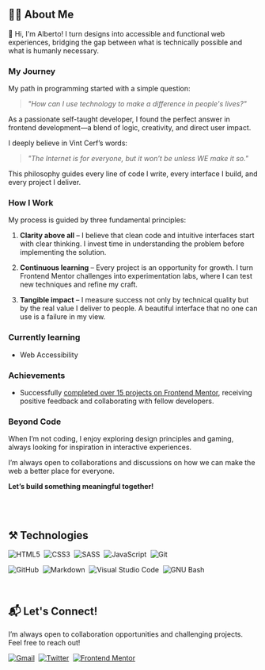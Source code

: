 <!-- About Me - start -->
## 👨‍💻 About Me

👋 Hi, I'm Alberto! I turn designs into accessible and functional web experiences, bridging the gap between what is technically possible and what is humanly necessary.  

### **My Journey**  

My path in programming started with a simple question: 

> *"How can I use technology to make a difference in people's lives?"* 

As a passionate self-taught developer, I found the perfect answer in frontend development—a blend of logic, creativity, and direct user impact.  

I deeply believe in Vint Cerf’s words: 

> *"The Internet is for everyone, but it won’t be unless WE make it so."* 

This philosophy guides every line of code I write, every interface I build, and every project I deliver.  

### **How I Work**

My process is guided by three fundamental principles:  

1. **Clarity above all** – I believe that clean code and intuitive interfaces start with clear thinking. I invest time in understanding the problem before implementing the solution.  

2. **Continuous learning** – Every project is an opportunity for growth. I turn Frontend Mentor challenges into experimentation labs, where I can test new techniques and refine my craft.  

3. **Tangible impact** – I measure success not only by technical quality but by the real value I deliver to people. A beautiful interface that no one can use is a failure in my view.

### Currently learning

- Web Accessibility

### Achievements

- Successfully [completed over 15 projects on Frontend Mentor](https://www.frontendmentor.io/profile/alberto-rj/solutions), receiving positive feedback and collaborating with fellow developers.

### **Beyond Code**

When I’m not coding, I enjoy exploring design principles and gaming, always looking for inspiration in interactive experiences.  

I’m always open to collaborations and discussions on how we can make the web a better place for everyone. 

**Let’s build something meaningful together!**

<br><br>
<!-- About Me - end -->

<!-- Technologies - start -->
## ⚒️ Technologies
   
![HTML5](https://img.shields.io/badge/HTML5-094550?style=for-the-badge&logo=html5&logoColor=white&logoSize=auto)&nbsp;
![CSS3](https://img.shields.io/badge/CSS3-094550?style=for-the-badge&logo=css3&logoColor=white&logoSize=auto)&nbsp;
![SASS](https://img.shields.io/badge/sass-094550?style=for-the-badge&logo=sass&logoColor=white&logoSize=auto)&nbsp;
![JavaScript](https://img.shields.io/badge/JavaScript-094550?style=for-the-badge&logo=javascript&logoColor=white&logoSize=auto)&nbsp;
![Git](https://img.shields.io/badge/GIT-094550?style=for-the-badge&logo=git&logoColor=white&logoSize=auto)&nbsp;

![GitHub](https://img.shields.io/badge/GITHUB-094550?style=for-the-badge&logo=github&logoColor=white&logoSize=auto)&nbsp;
![Markdown](https://img.shields.io/badge/MARKDOWN-094550?style=for-the-badge&logo=markdown&logoColor=white&logoSize=auto)&nbsp;
![Visual Studio Code](https://img.shields.io/badge/VSCode-094550?style=for-the-badge&logo=visual%20studio%20code&logoColor=white&logoSize=auto)&nbsp;
![GNU Bash](https://img.shields.io/badge/GNU%20BASH-094550?style=for-the-badge&logo=gnubash&logoColor=white&logoSize=auto)

<br>
<!-- Technologies - start -->

<!-- Let's Connect - start -->
## 📬 Let's Connect!

I’m always open to collaboration opportunities and challenging projects. Feel free to reach out!

[![Gmail](https://img.shields.io/badge/GMAIL-094550?style=for-the-badge&logo=gmail&logoColor=white&logoSize=auto)](mailto:albertorauljose2@gmail.com)&nbsp;
[![Twitter](https://img.shields.io/badge/X-094550?style=for-the-badge&logo=x&logoColor=white&logoSize=auto)](https://twitter.com/albertorauljose)&nbsp;
[![Frontend Mentor](https://img.shields.io/badge/FRONTEND%20MENTOR-094550?style=for-the-badge&logo=frontendmentor&logoColor=white&logoSize=auto)](https://www.frontendmentor.io/profile/alberto-rj)
